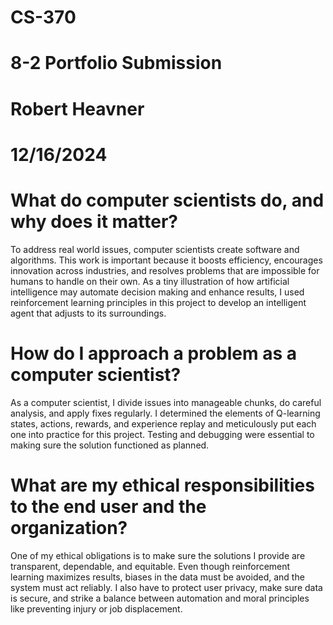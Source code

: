 # CS-370
# 8-2 Portfolio Submission
# Robert Heavner
# 12/16/2024

# What do computer scientists do, and why does it matter?
To address real world issues, computer scientists create software and algorithms. This work is important because it boosts efficiency, encourages innovation across industries, and resolves problems that are impossible for humans to handle on their own. As a tiny illustration of how artificial intelligence may automate decision making and enhance results, I used reinforcement learning principles in this project to develop an intelligent agent that adjusts to its surroundings.

# How do I approach a problem as a computer scientist?
As a computer scientist, I divide issues into manageable chunks, do careful analysis, and apply fixes regularly. I determined the elements of Q-learning states, actions, rewards, and experience replay and meticulously put each one into practice for this project. Testing and debugging were essential to making sure the solution functioned as planned.

# What are my ethical responsibilities to the end user and the organization?
One of my ethical obligations is to make sure the solutions I provide are transparent, dependable, and equitable. Even though reinforcement learning maximizes results, biases in the data must be avoided, and the system must act reliably. I also have to protect user privacy, make sure data is secure, and strike a balance between automation and moral principles like preventing injury or job displacement.
